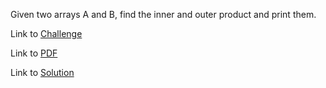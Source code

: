 Given two arrays A and B, find the inner and outer product and print them.

Link to [Challenge](https://www.hackerrank.com/challenges/np-inner-and-outer/problem)

Link to [PDF](inner-outer.pdf)

Link to [Solution](./inout.py)
